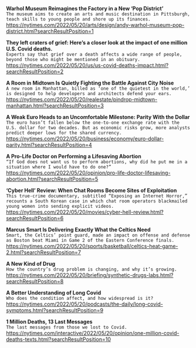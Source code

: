 **Warhol Museum Reimagines the Factory in a New ‘Pop District’**\
`The museum aims to create an arts and music destination in Pittsburgh, teach skills to young people and shore up its finances.`\
https://nytimes.com/2022/05/20/arts/design/andy-warhol-museum-pop-district.html?searchResultPosition=1

**They left craters of grief: Here’s a closer look at the impact of one million U.S. Covid deaths.**\
`Experts say that grief over a death affects a wide range of people, beyond those who might be mentioned in an obituary.`\
https://nytimes.com/2022/05/20/us/us-covid-deaths-impact.html?searchResultPosition=2

**A Room in Midtown Is Quietly Fighting the Battle Against City Noise**\
`A new room in Manhattan, billed as ‘one of the quietest in the world,’ is designed to help developers and architects defend your ears.`\
https://nytimes.com/2022/05/20/realestate/pindrop-midtown-manhattan.html?searchResultPosition=3

**A Weak Euro Heads to an Uncomfortable Milestone: Parity With the Dollar**\
`The euro hasn’t fallen below the one-to-one exchange rate with the U.S. dollar for two decades. But as economic risks grow, more analysts predict deeper lows for the shared currency.`\
https://nytimes.com/2022/05/20/business/economy/euro-dollar-parity.html?searchResultPosition=4

**A Pro-Life Doctor on Performing a Lifesaving Abortion**\
`“If God does not want us to perform abortions, why did he put me in a situation where I would have to do one?”`\
https://nytimes.com/2022/05/20/opinion/pro-life-doctor-lifesaving-abortion.html?searchResultPosition=5

**‘Cyber Hell’ Review: When Chat Rooms Become Sites of Exploitation**\
`This true-crime documentary, subtitled “Exposing an Internet Horror,” recounts a South Korean case in which chat room operators blackmailed young women into sending explicit videos.`\
https://nytimes.com/2022/05/20/movies/cyber-hell-review.html?searchResultPosition=6

**Marcus Smart Is Delivering Exactly What the Celtics Need**\
`Smart, the Celtics’ point guard, made an impact on offense and defense as Boston beat Miami in Game 2 of the Eastern Conference finals.`\
https://nytimes.com/2022/05/20/sports/basketball/celtics-heat-game-2.html?searchResultPosition=7

**A New Kind of Drug**\
`How the country’s drug problem is changing, and why it’s growing.`\
https://nytimes.com/2022/05/20/briefing/synthetic-drugs-labs.html?searchResultPosition=8

**A Better Understanding of Long Covid**\
`Who does the condition affect, and how widespread is it?`\
https://nytimes.com/2022/05/20/podcasts/the-daily/long-covid-symptoms.html?searchResultPosition=9

**1 Million Deaths, 13 Last Messages**\
`The last messages from those we lost to Covid.`\
https://nytimes.com/interactive/2022/05/20/opinion/one-million-covid-deaths-texts.html?searchResultPosition=10

